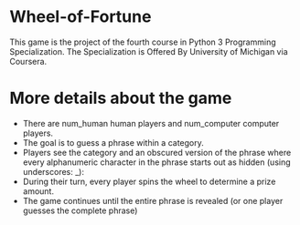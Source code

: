 # Wheel-of-Fortune
This game is the project of the fourth course in Python 3 Programming Specialization. The Specialization is Offered By University of Michigan via Coursera.
# More details about the game
* There are num_human human players and num_computer computer players.
* The goal is to guess a phrase within a category. 
* Players see the category and an obscured version of the phrase where every alphanumeric character in the phrase starts out as hidden (using underscores: _):
* During their turn, every player spins the wheel to determine a prize amount.
* The game continues until the entire phrase is revealed (or one player guesses the complete phrase)
